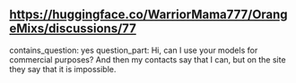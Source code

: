 ## https://huggingface.co/WarriorMama777/OrangeMixs/discussions/77

contains_question: yes
question_part: Hi, can I use your models for commercial purposes? And then my contacts say that I can, but on the site they say that it is impossible.